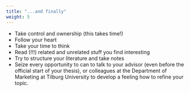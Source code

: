```yaml
---
title: "...and finally"
weight: 5
---
```


* Take control and ownership (this takes time!)
* Follow your heart
* Take your time to think
* Read (!!!) related and unrelated stuff you find interesting
* Try to structure your literature and take notes
* Seize every opportunity to can to talk to your advisor (even before
  the official start of your thesis), or colleagues at the Department of Marketing
  at Tilburg University to develop a feeling how to refine your topic.
